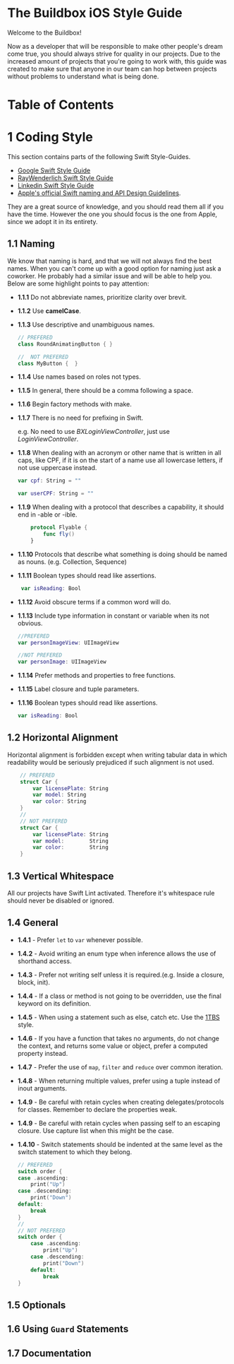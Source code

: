 # The Buildbox iOS Style Guide

Welcome to the Buildbox! 

Now as a developer that will be responsible to make other people's dream come true, you should always strive for quality in our projects. Due to the increased amount of projects that you're going to work with, this guide was created to make sure that anyone in our team can hop between projects without problems to understand what is being done.

# Table of Contents



# 1 Coding Style
This section contains parts of the following Swift Style-Guides.
* [Google Swift Style Guide](https://google.github.io/swift/)
* [RayWenderlich Swift Style Guide](https://github.com/raywenderlich/swift-style-guide)
* [Linkedin Swift Style Guide](https://github.com/linkedin/swift-style-guide) 
*  [Apple's official Swift naming and API Design Guidelines](https://swift.org/documentation/api-design-guidelines/).

They are a great source of knowledge, and you should read them all if you have the time.  However the one you should focus is the one from Apple, since we adopt it in its entirety.

## 1.1 Naming
 We know that naming is hard, and that we will not always find the best names. When you can't come up with a 
 good option for naming just ask a coworker. He probably had a similar issue and will be able to help you. Below are some highlight points to pay attention:
 
 * **1.1.1** Do not abbreviate names, prioritize clarity over brevit.
 * **1.1.2** Use **camelCase**.
 * **1.1.3** Use descriptive and unambiguous names.
   ```swift
   // PREFERED
   class RoundAnimatingButton { }

   //  NOT PREFERED
   class MyButton {  }
   ```
 * **1.1.4** Use names based on roles not types.
 * **1.1.5** In general, there should be a comma following a space.  
 * **1.1.6** Begin factory methods with make.
 * **1.1.7** There is no need for prefixing in Swift.
 
    e.g. No need to use *BXLoginViewController*, just use *LoginViewController*.
 
 * **1.1.8** When dealing with an acronym or other name that is written in all caps, like CPF, if it is on the start of a name use all lowercase letters, if not use uppercase instead. 
   ```swift
   var cpf: String = ""

   var userCPF: String = ""
   ```
   
* **1.1.9** When dealing with a protocol that describes a capability, it should end in -able or -ible.
  ```swift
      protocol Flyable { 
          func fly()
      }
  ``` 
* **1.1.10** Protocols that describe what something is doing should be named as nouns. (e.g. Collection, Sequence) 

* **1.1.11** Boolean types should read like assertions. 
   ```swift
    var isReading: Bool
   ```
* **1.1.12** Avoid obscure terms if a common word will do.
   
* **1.1.13** Include type information in constant or variable when its not obvious. 

    ```swift 
    //PREFERED
    var personImageView: UIImageView
    
    //NOT PREFERED
    var personImage: UIImageView
    ```
* **1.1.14** Prefer methods and properties to free functions. 

* **1.1.15** Label closure and tuple parameters. 

* **1.1.16** Boolean types should read like assertions. 
   ```swift
   var isReading: Bool
   ```

## 1.2 Horizontal Alignment

Horizontal alignment is forbidden except when writing tabular data in which readability would be seriously prejudiced if such alignment is not used. 
    
```swift
    // PREFERED
    struct Car {
        var licensePlate: String 
        var model: String
        var color: String
    }
    //
    // NOT PREFERED
    struct Car {
        var licensePlate: String
        var model:        String
        var color:        String
    }
```
    
## 1.3 Vertical Whitespace
All our projects have Swift Lint activated. Therefore it's whitespace rule should never be disabled or ignored.

## 1.4 General

* **1.4.1** - Prefer `let` to `var` whenever possible. 

* **1.4.2** - Avoid writing an enum type when inference allows the use of shorthand access. 

* **1.4.3** - Prefer not writing self unless it is required.(e.g. Inside a closure, block, init).  

* **1.4.4** - If a class or method is not going to be overridden, use the final keyword on its definition.

* **1.4.5** - When using a statement such as else, catch etc. Use the [1TBS](https://en.m.wikipedia.org/wiki/Indentation_style#1TBS) style. 

* **1.4.6** - If you have a function that takes no arguments, do not change the context, and returns some value or object, prefer a computed property instead.

* **1.4.7** - Prefer the use of `map`, `filter` and `reduce` over common iteration. 

* **1.4.8** - When returning multiple values, prefer using a tuple instead of inout arguments. 
* **1.4.9** - Be careful with retain cycles when creating delegates/protocols for classes. Remember to declare the properties weak. 
* **1.4.9** - Be careful with retain cycles when passing self to an escaping closure. Use capture list when this might be the case. 
* **1.4.10** - Switch statements should be indented at the same level as the switch statement to which they belong. 
    ```swift
    // PREFERED
    switch order {
    case .ascending:
        print("Up")
    case .descending:
        print("Down")
    default:
        break
    }
    //
    // NOT PREFERED
    switch order {
        case .ascending:
            print("Up")
        case .descending:
            print("Down")
        default:
            break
    }
    ```

## 1.5 Optionals

## 1.6 Using `Guard` Statements

## 1.7 Documentation
 
